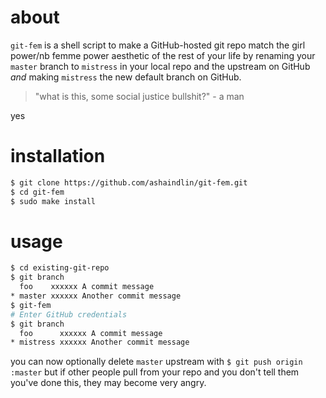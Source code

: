 # about

`git-fem` is a shell script to make a GitHub-hosted git repo match the girl power/nb femme power aesthetic of the rest of your life by renaming your `master` branch to `mistress` in your local repo and the upstream on GitHub *and* making `mistress` the new default branch on GitHub.

> "what is this, some social justice bullshit?" - a man

yes

# installation

``` bash
$ git clone https://github.com/ashaindlin/git-fem.git
$ cd git-fem
$ sudo make install
```

# usage

``` bash
$ cd existing-git-repo
$ git branch
  foo    xxxxxx A commit message
* master xxxxxx Another commit message
$ git-fem
# Enter GitHub credentials
$ git branch
  foo      xxxxxx A commit message
* mistress xxxxxx Another commit message
```

you can now optionally delete `master` upstream with `$ git push origin :master` but if other people pull from your repo and you don't tell them you've done this, they may become very angry.
